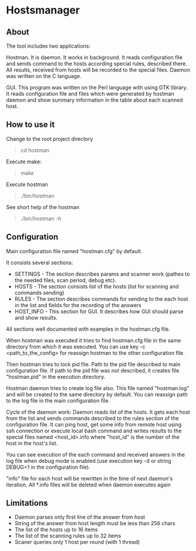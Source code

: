 Hostsmanager
============

About
-----

The tool includes two applications:

Hostman. It is daemon. It works in background.
It reads configuration file and sends command to the hosts according special rules, described there.
All results, received from hosts will be recorded to the special files.
Daemon was written on the C language.

GUI. This program was written on the Perl language with using GTK library.
It reads configuration file and files which were generated by hostman daemon and show
summary information in the table about each scanned host.

How to use it
-------------

Change to the root project directory

>    cd hostman

Execute make:

>    make

Execute hostman

>    ./bin/hostman

See short help of the hostman

>    ./bin/hostman -h

Configuration
-------------

Main configuration file named "hostman.cfg" by default.

It consists several sections:

* SETTINGS - The section describes params and scanner work (pathes to the
needed files, scan period, debug etc).
* HOSTS - The section consists list of the hosts (list for scanning and commands sending)
* RULES - The section describes commands for sending to the each host in the list
and fields for the recording of the answers
* HOST_INFO - This section for GUI. It describes how GUI should parse and show results.

All sections well documented with examples in the hostman.cfg file.

When hostman was executed it tries to find hostman.cfg file in the same directory
from which it was executed. You can use key -c <path_to_the_config> for reassign
hostman to the other configuration file.

Then hostman tries to lock pid file. Path to the pid file described
to main configuration file. If path to the pid file was not described,
it creates file "hostman.pid" in the execution directory.

Hostman daemon tries to create log file also. This file named "hostman.log"
and will be created to the same directory by default.
You can reassign path to the log file in the main configuration file.

Cycle of the daemon work:
Daemon reads list of the hosts. It gets each host from the list and sends
commands described to the rules section of the configuration file.
It can ping host, get some info from remote host using ssh connection or
execute local bash command and writes results to the special files
named <host_id>.info where "host_id" is the number of the host in the
host's list.

You can see execution of the each command and received answers in the log file
when debug mode is enabled (use execution key -d or string DEBUG=1 in the
configuration file).

"info" file for each host will be rewritten in the time of next daemon's iteration.
All *.info files will be deleted when daemon executes again

Limitations
-----------

* Daemon parses only first line of the answer from host
* String of the answer from host length must be less than 256 chars
* The list of the hosts up to 16 items
* The list of the scanning rules up to 32 items
* Scaner queries only 1 host per round (with 1 thread)
